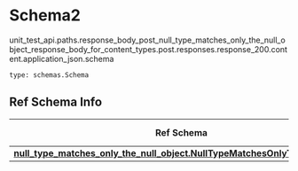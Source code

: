 # Schema2
unit_test_api.paths.response_body_post_null_type_matches_only_the_null_object_response_body_for_content_types.post.responses.response_200.content.application_json.schema
```
type: schemas.Schema
```

## Ref Schema Info
Ref Schema | Input Type | Output Type
---------- | ---------- | -----------
[**null_type_matches_only_the_null_object.NullTypeMatchesOnlyTheNullObject**](../../../../../../../../components/schema/null_type_matches_only_the_null_object.md) | None | None
